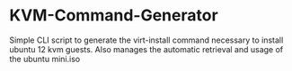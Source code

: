 KVM-Command-Generator
=====================

Simple CLI script to generate the virt-install command necessary to install ubuntu 12 kvm guests. Also manages the automatic retrieval and usage of the ubuntu mini.iso
